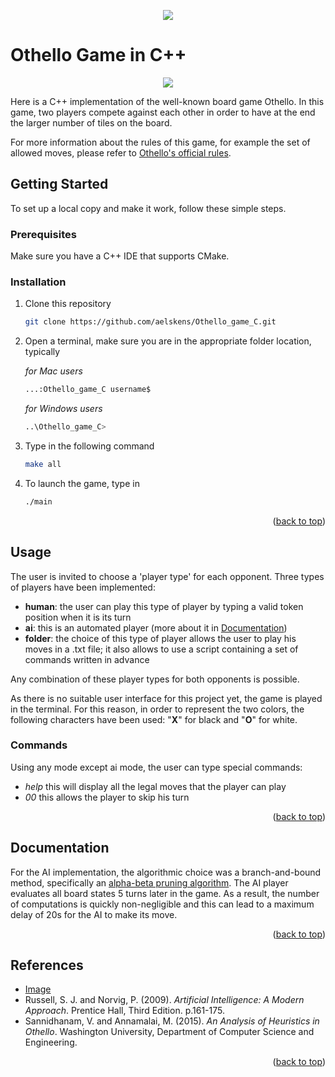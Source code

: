 <p align="center">
  <img src="https://www.ultraboardgames.com/img/slideshow/othello.jpg" />
</p>

# Othello Game in C++

<p align="center">
  <img src="https://user-images.githubusercontent.com/74192786/154754746-819c107c-7207-4c7c-97d7-1a4e1f2487bb.gif" />
</p>

Here is a C++ implementation of the well-known board game Othello. In this game, two players compete against each other in order to have at the end the larger number of tiles on the board. 

For more information about the rules of this game, for example the set of allowed moves, please refer to [Othello's official rules](https://www.worldothello.org/about/about-othello/othello-rules/official-rules/english).

## Getting Started

To set up a local copy and make it work, follow these simple steps.

### Prerequisites

Make sure you have a C++ IDE that supports CMake.

### Installation

1. Clone this repository
   ```sh
   git clone https://github.com/aelskens/Othello_game_C.git
   ```
3. Open a terminal, make sure you are in the appropriate folder location, typically

   *for Mac users*   
   ```sh
   ...:Othello_game_C username$
   ```
   *for Windows users*
   ```sh
   ..\Othello_game_C>
   ```
4. Type in the following command
   ```sh
   make all
   ```
5. To launch the game, type in
   ```sh
   ./main
   ```
<p align="right">(<a href="#top">back to top</a>)</p>

## Usage

The user is invited to choose a 'player type' for each opponent. 
Three types of players have been implemented:
* **human**: the user can play this type of player by typing a valid token position when it is its turn
* **ai**: this is an automated player (more about it in [Documentation](#documentation))
* **folder**: the choice of this type of player allows the user to play his moves in a .txt file; it also allows to use a script containing a set of commands written in advance

Any combination of these player types for both opponents is possible.

As there is no suitable user interface for this project yet, the game is played in the terminal. For this reason, in order to represent the two colors, the following characters have been used: "**X**" for black and "**O**" for white.

### Commands

Using any mode except ai mode, the user can type special commands:
* *help* this will display all the legal moves that the player can play
* *00* this allows the player to skip his turn
<p align="right">(<a href="#top">back to top</a>)</p>

## Documentation

For the AI implementation, the algorithmic choice was a branch-and-bound method, specifically an [alpha-beta pruning algorithm](https://en.wikipedia.org/wiki/Alpha%E2%80%93beta_pruning). The AI player evaluates all board states 5 turns later in the game. As a result, the number of computations is quickly non-negligible and this can lead to a maximum delay of 20s for the AI to make its move.
<p align="right">(<a href="#top">back to top</a>)</p>

## References
* [Image](https://www.ultraboardgames.com/img/slideshow/othello.jpg)
* Russell, S. J. and Norvig, P. (2009). *Artificial Intelligence: A Modern Approach*. Prentice Hall, Third Edition. p.161-175.
* Sannidhanam, V. and Annamalai, M. (2015). *An Analysis of Heuristics in Othello*. Washington University, Department of Computer Science and Engineering.
<p align="right">(<a href="#top">back to top</a>)</p>
